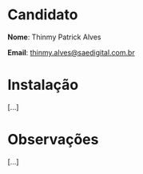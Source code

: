 # Candidato

**Nome**: Thinmy Patrick Alves

**Email**: thinmy.alves@saedigital.com.br

# Instalação
[...]

# Observações
[...]
